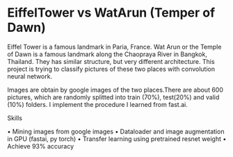 # EiffelTower vs WatArun (Temper of Dawn)

Eiffel Tower is a famous landmark in Paria, France. Wat Arun or the Temple of Dawn is a famous landmark along the Chaopraya River in Bangkok, Thailand. They has similar structure, but very different architecture. This project is trying to classify pictures of these two places with convolution neural network.

Images are obtain by google images of the two places.There are about 600 pictures, which are randomly splitted into train (70%), test(20%) and valid (10%) folders. I implement the procedure I learned from fast.ai.

Skills

•	Mining images from google images 
•	Dataloader and image augmentation in GPU (fastai, py torch)
•	Transfer learning using pretrained resnet weight 
•	Achieve 93% accuracy 


